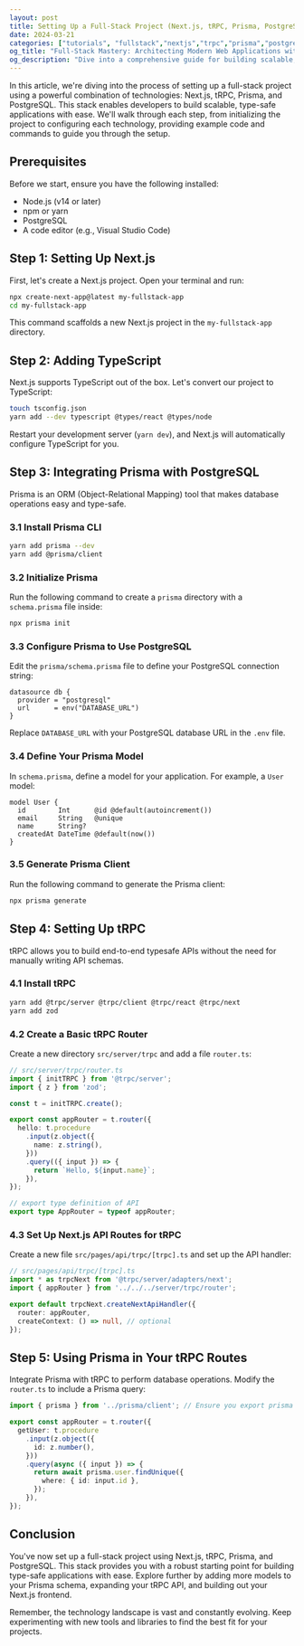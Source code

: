 ```yaml
---
layout: post
title: Setting Up a Full-Stack Project (Next.js, tRPC, Prisma, PostgreSQL)
date: 2024-03-21
categories: ["tutorials", "fullstack","nextjs","trpc","prisma","postgresql"]
og_title: "Full-Stack Mastery: Architecting Modern Web Applications with Next.js, tRPC, Prisma, and PostgreSQL"
og_description: "Dive into a comprehensive guide for building scalable, type-safe web applications. Learn to seamlessly integrate cutting-edge technologies for robust full-stack development."
---
```

In this article, we're diving into the process of setting up a full-stack project using a powerful combination of technologies: Next.js, tRPC, Prisma, and PostgreSQL. This stack enables developers to build scalable, type-safe applications with ease. We'll walk through each step, from initializing the project to configuring each technology, providing example code and commands to guide you through the setup.

## Prerequisites

Before we start, ensure you have the following installed:

- Node.js (v14 or later)
- npm or yarn
- PostgreSQL
- A code editor (e.g., Visual Studio Code)

## Step 1: Setting Up Next.js

First, let's create a Next.js project. Open your terminal and run:

```bash
npx create-next-app@latest my-fullstack-app
cd my-fullstack-app
```

This command scaffolds a new Next.js project in the `my-fullstack-app` directory.

## Step 2: Adding TypeScript

Next.js supports TypeScript out of the box. Let's convert our project to TypeScript:

```bash
touch tsconfig.json
yarn add --dev typescript @types/react @types/node
```

Restart your development server (`yarn dev`), and Next.js will automatically configure TypeScript for you.

## Step 3: Integrating Prisma with PostgreSQL

Prisma is an ORM (Object-Relational Mapping) tool that makes database operations easy and type-safe.

### 3.1 Install Prisma CLI

```bash
yarn add prisma --dev
yarn add @prisma/client
```

### 3.2 Initialize Prisma

Run the following command to create a `prisma` directory with a `schema.prisma` file inside:

```bash
npx prisma init
```

### 3.3 Configure Prisma to Use PostgreSQL

Edit the `prisma/schema.prisma` file to define your PostgreSQL connection string:

```prisma
datasource db {
  provider = "postgresql"
  url      = env("DATABASE_URL")
}
```

Replace `DATABASE_URL` with your PostgreSQL database URL in the `.env` file.

### 3.4 Define Your Prisma Model

In `schema.prisma`, define a model for your application. For example, a `User` model:

```prisma
model User {
  id        Int      @id @default(autoincrement())
  email     String   @unique
  name      String?
  createdAt DateTime @default(now())
}
```

### 3.5 Generate Prisma Client

Run the following command to generate the Prisma client:

```bash
npx prisma generate
```

## Step 4: Setting Up tRPC

tRPC allows you to build end-to-end typesafe APIs without the need for manually writing API schemas.

### 4.1 Install tRPC

```bash
yarn add @trpc/server @trpc/client @trpc/react @trpc/next
yarn add zod
```

### 4.2 Create a Basic tRPC Router

Create a new directory `src/server/trpc` and add a file `router.ts`:

```typescript
// src/server/trpc/router.ts
import { initTRPC } from '@trpc/server';
import { z } from 'zod';

const t = initTRPC.create();

export const appRouter = t.router({
  hello: t.procedure
    .input(z.object({
      name: z.string(),
    }))
    .query(({ input }) => {
      return `Hello, ${input.name}`;
    }),
});

// export type definition of API
export type AppRouter = typeof appRouter;
```

### 4.3 Set Up Next.js API Routes for tRPC

Create a new file `src/pages/api/trpc/[trpc].ts` and set up the API handler:

```typescript
// src/pages/api/trpc/[trpc].ts
import * as trpcNext from '@trpc/server/adapters/next';
import { appRouter } from '../../../server/trpc/router';

export default trpcNext.createNextApiHandler({
  router: appRouter,
  createContext: () => null, // optional
});
```

## Step 5: Using Prisma in Your tRPC Routes

Integrate Prisma with tRPC to perform database operations. Modify the `router.ts` to include a Prisma query:

```typescript
import { prisma } from '../prisma/client'; // Ensure you export prisma from your Prisma setup

export const appRouter = t.router({
  getUser: t.procedure
    .input(z.object({
      id: z.number(),
    }))
    .query(async ({ input }) => {
      return await prisma.user.findUnique({
        where: { id: input.id },
      });
    }),
});
```

## Conclusion

You've now set up a full-stack project using Next.js, tRPC, Prisma, and PostgreSQL. This stack provides you with a robust starting point for building type-safe applications with ease. Explore further by adding more models to your Prisma schema, expanding your tRPC API, and building out your Next.js frontend.

Remember, the technology landscape is vast and constantly evolving. Keep experimenting with new tools and libraries to find the best fit for your projects.
